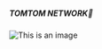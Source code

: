 ##### TOMTOM NETWORK👋



![This is an image](https://www.google.com/url?sa=i&url=https%3A%2F%2Fwww.out4mind.com%2Flinux-wallpapers-o-meu-top-20%2F19996-tux-against-windows-logo-1280x800-computer-wallpaper%2F&psig=AOvVaw2ePLRO_k2PDxI8nRLG1bmU&ust=1678573175283000&source=images&cd=vfe&ved=0CBAQjRxqFwoTCJiF8MCy0v0CFQAAAAAdAAAAABAE)

